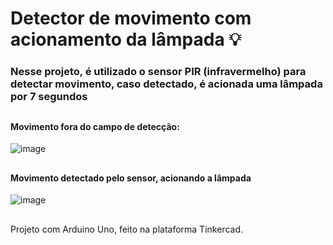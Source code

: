 # Detector de movimento com acionamento da lâmpada 💡


### Nesse projeto, é utilizado o sensor PIR (infravermelho) para detectar movimento, caso detectado, é acionada uma lâmpada por 7 segundos

 
##

#### Movimento fora do campo de detecção:
![image](https://github.com/user-attachments/assets/47214dec-4f48-46af-89ab-d9d5aad28c12)


##



#### Movimento detectado pelo sensor, acionando a lâmpada
![image](https://github.com/user-attachments/assets/dd6a352f-c59e-4f3c-b692-d1f6c53d9c7f)



##





Projeto com Arduino Uno, feito na plataforma Tinkercad.
